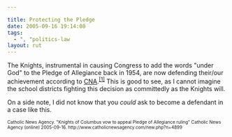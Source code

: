 ```yaml
---

title: Protecting the Pledge
date: 2005-09-16 19:14:08
tags:
  - ", "politics-law
layout: rut
---
```


<p>The Knights, instrumental in causing Congress to add the words "under God" to the Pledge of Allegiance back in 1954, are now defending their/our achievement according to <a href="http://www.catholicnewsagency.com/">CNA</a>.<sup><a href="http://www.catholicnewsagency.com/new.php?n=4899">[1]</a></sup> This is good to see, as I cannot imagine the school districts fighting this decision as committedly as the Knights will.</p>  <p>On a side note, I did not know that you <em>could</em> ask to become a defendant in a case like this.</p>  <font size="-2"> Catholic News Agency.  "Knights of Columbus vow to appeal Pledge of Allegiance ruling" Catholic News Agency (online) 2005-09-16.  http://www.catholicnewsagency.com/new.php?n=4899 </font>

